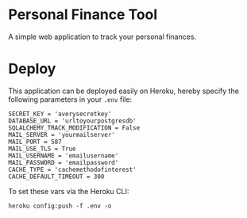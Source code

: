# Personal Finance Tool

A simple web application to track your personal finances. 

# Deploy

This application can be deployed easily on Heroku, hereby specify the following parameters in your `.env` file:

```
SECRET_KEY = 'averysecretkey'
DATABASE_URL = 'urltoyourpostgresdb'
SQLALCHEMY_TRACK_MODIFICATION = False
MAIL_SERVER = 'yourmailserver'
MAIL_PORT = 587
MAIL_USE_TLS = True
MAIL_USERNAME = 'emailusername'
MAIL_PASSWORD = 'emailpassword'
CACHE_TYPE = 'cachemethodofinterest'
CACHE_DEFAULT_TIMEOUT = 300
```

To set these vars via the Heroku CLI:

```
heroku config:push -f .env -o
```